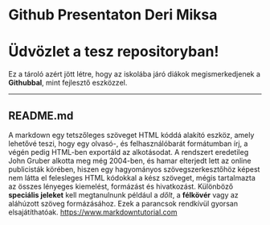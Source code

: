 # Github Presentaton Deri Miksa

Üdvözlet  a tesz repositoryban!
===================


Ez a tároló azért jött létre, hogy az iskolába járó diákok megismerkedjenek a **Githubbal**, mint fejlesztő eszközzel.



----------


README.md
-------------
A markdown egy tetszőleges szöveget HTML kóddá alakító eszköz, amely lehetővé teszi, hogy egy olvasó-, és felhasználóbarát formátumban írj, a végén pedig HTML-ben exportáld az alkotásodat. A rendszert eredetileg John Gruber alkotta meg még 2004-ben, és hamar elterjedt lett az online publicisták körében, hiszen egy hagyományos szövegszerkesztőhöz képest nem látta el felesleges HTML kódokkal a kész szöveget, mégis tartalmazta az összes lényeges kiemelést, formázást és hivatkozást. Különböző **speciális jeleket** kell megtanulnunk például a _dőlt_, a **félkövér** vagy az aláhúzott szöveg formázásához. 
Ezek a parancsok rendkívül gyorsan elsajátíthatóak.
https://www.markdowntutorial.com
